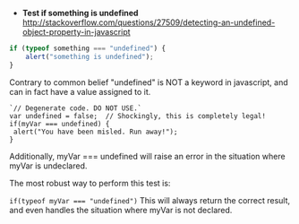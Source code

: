* **Test if something is undefined**      
http://stackoverflow.com/questions/27509/detecting-an-undefined-object-property-in-javascript
````js
if (typeof something === "undefined") {
    alert("something is undefined");
}
````

Contrary to common belief "undefined" is NOT a keyword in javascript, and can in fact have a value assigned to it.
````
`// Degenerate code. DO NOT USE.`
var undefined = false;  // Shockingly, this is completely legal!
if(myVar === undefined) {
 alert("You have been misled. Run away!");
}
````
Additionally, myVar === undefined will raise an error in the situation where myVar is undeclared.

The most robust way to perform this test is:

````if(typeof myVar === "undefined")````
This will always return the correct result, and even handles the situation where myVar is not declared.